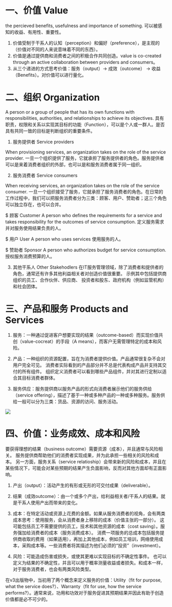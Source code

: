 # 一、价值 Value

the percieved benefits, usefulness and importance of something.
可以被感知的收益、有用性、重要性。

1. 价值受制于干系人的认知（perception）和偏好（preference），是主观的（价值对不同的人来说意味着不同的东西）。
2. 价值是通过提供商和消费者之间的积极合作共同创造。value is co-created through an active collaboration between providers and consumers。
3. 从三个递进的方式思考价值：服务（output）-> 成效（outcome） -> 收益（Benefits）。对价值可以进行量化。

# 二、组织 Organization
A person or a group of people that has its own functions with responsibilities, authorities, and relationships to achieve its objectives.
具有职责，权限和关系以实现其目标的功能（Function），可以是个人或一群人。是否具有共同一致的目标是判断组织的重要条件。

1. 服务提供者 Service providers

When provisioning services, an organization takes on the role of the service provider.
一旦一个组织提供了服务，它就承担了服务提供者的角色。服务提供者可以是来着消费者组织的外部，也可以是和服务消费者属于同一组织。

2. 服务消费者 Service consumers

When receiving services, an organization takes on the role of the service consumer.
一旦一个组织接受了服务，它就承担了服务消费者的角色。在日常的工作过程中，我们可以把服务消费者分为三类：顾客、用户、赞助者；这三个角色可以独立存在，也可以合并。
  
$ 顾客 Customer
  A person who defines the requirements for a service and takes responsibility for the outcomes of service consumption.
  定义服务需求并对服务使用结果负责的人。
  
$ 用户 User
  A person who uses services
  使用服务的人。
  
$ 赞助者 Sponsor
  A person who authorizes budget for service consumption.
  授权服务消费预算的人。
  
3. 其他干系人 Other Stakehodlers
在IT服务管理领域，除了消费者和提供者的角色，通常还有许多其他利益相关者对创造价值很重要。 示例其中包括提供商组织的员工、合作伙伴、供应商、
投资者和股东、政府机构（例如监管机构）和社会团体。

# 三、产品和服务 Products and Services

1. 服务：一种通过促进客户想要实现的结果（outcome-based）而实现价值共创（value-cocreat）的手段（A means），而客户无需管理特定的成本和风险。

2. 产品：一种组织的资源配置，旨在为消费者提供价值。产品通常很复杂不会对用户完全可见。 消费者实际看到的产品部分并不总是代表构成产品并支持其交付的所有组件。 组织定义消费者可以看到哪些产品组件，并对其进行定制以适合其目标消费者群体。

3. 服务供应：服务提供商以服务产品的形式向消费者展示他们的服务供给（service offering），描述了基于一种或多种产品的一种或多种服务。服务供给一般可以分为三类：货品、资源的访问、服务活动。

![](https://github.com/jiangxianlou/ITIL4/blob/master/Flash%20Card%20for%20ITIL4/Service%20offering.jpg?raw=ture)

# 四、价值：业务成效、成本和风险

要获得理想的结果（business outcome）需要资源（成本），并且通常与风险相关。 服务提供商帮助他们的消费者实现成果，并为此承担一些相关的风险和成本。 另一方面，服务关系（service relatioship）会带来新的风险和成本，并且在某些情况下，可能会对某些预期的结果产生负面影响，反而对其他方面却有正面影响。

1. 产出（output）：活动产生的有形或无形的可交付成果（deliverable）。

2. 结果（成效outcome）：由一个或多个产出，给利益相关者/干系人的结果。就是干系人使用产出而带来的变化。

3. 成本：在特定活动或资源上花费的金额。如果从服务消费者的视角，会有两类成本思考：使用服务，会从消费者身上移除的成本（价值主张的一部分）。 这可能包括员工不需要提供的员工，技术和其他资源的成本（cost saving）。服务强加给消费者的成本（服务消费成本）。 消费一项服务的总成本包括服务提供商收取的费用（如果适用），再加上其他成本，例如员工培训，网络使用成本，采购成本等。一些消费者将其描述为他们必须的“投资”（investment）。

4. 风险：可能造成伤害或损失，或使其更难以实现目标的不确定性事件。 也可以定义为结果的不确定性，并且可以用于概率测量收益或者损失。和成本一样，对于服务消费者，也会有两类风险类型。

在v3出版物中，当初用了两个概念来定义服务的价值：Utility（fit for purpose, what the service does?）、Warranty（fit for use, how the service performs?）。通常来说，功用和功效对于服务促进其预期结果并因此有助于创造价值都是必不可少的。

